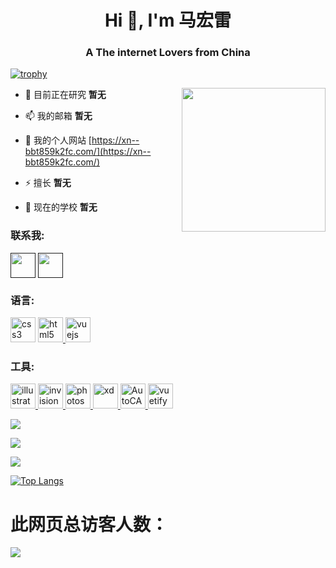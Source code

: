 <h1 align="center">Hi 👋, I'm 马宏雷</h1>
<h3 align="center">A The internet Lovers from China</h3>

[![trophy](https://github-profile-trophy.vercel.app/?username=laddzhao&theme=buddhism)](https://github.com/laddzhao)

<img align='right' src="https://xn--bbt859k2fc.com//images/太空.gif" width="230">

- 🔭 目前正在研究 **暂无**

- 📫 我的邮箱 **暂无**

- 📄 我的个人网站 [https://xn--bbt859k2fc.com/](https://xn--bbt859k2fc.com/)

- ⚡ 擅长 **暂无**

- 🏫 现在的学校 **暂无**

<h3 align="left">联系我:</h3>
<p align="left">
<a href="" target="blank"><img align="center" src="https://xn--bbt859k2fc.com//images/领英.gif" alt="" height="40" width="40" /></a>
<a href="" target="blank"><img align="center" src="https://xn--bbt859k2fc.com//images/stackoverflow.gif" alt="" height="40" width="40" /></a>

<h3 align="left">语言:</h3>
<p align="left"> 
<a href="https://www.w3schools.com/css/" target="_blank"> <img src="https://xn--bbt859k2fc.com//images/css.gif" alt="css3" width="40" height="40"/></a> 
<a href="https://www.w3.org/html/" target="_blank"> <img src="https://xn--bbt859k2fc.com//images/html.gif" alt="html5" width="40" height="40"/> </a>
<a href="https://vuejs.org/" target="_blank"> <img src="https://xn--bbt859k2fc.com//images/vuejs.gif" alt="vuejs" width="40" height="40"/> </a> 
 
<h3 align="left">工具:</h3>
<a href="https://www.adobe.com/in/products/illustrator.html" target="_blank"> <img src="https://xn--bbt859k2fc.com//images/ai.gif" alt="illustrator" width="40" height="40"/> </a> 
<a href="https://www.axure.com/" target="_blank"> <img src="https://xn--bbt859k2fc.com//images/RP.gif" alt="invision" width="40" height="40"/> </a> 
<a href="https://www.photoshop.com/en" target="_blank"> <img src="https://xn--bbt859k2fc.com//images/ps.gif" alt="photoshop" width="40" height="40"/> </a> 
<a href="https://www.adobe.com/products/xd.html" target="_blank"> <img src="https://xn--bbt859k2fc.com//images/xd.gif" alt="xd" width="40" height="40"/> </a> 
<a href="https://www.autodesk.com.cn/products/autocad/overview?term=1-YEAR" target="_blank"> <img src="https://xn--bbt859k2fc.com//images/cad.gif" alt="AutoCAD" width="40" height="40"/> </a> 
<a href="https://www.adobe.com/cn/products/premiere.html" target="_blank"> <img src="https://xn--bbt859k2fc.com//images/pr.gif" alt="vuetify" width="40" height="40"/> </a> 
</p>




<p><height="137px" img align="center" src="https://github-readme-streak-stats.herokuapp.com/?user=SSS719966&theme=default" alt="SSS719966" /></p>

![](https://github-profile-summary-cards.vercel.app/api/cards/profile-details?username=SSS719966&theme=vue)

![](https://github-profile-summary-cards.vercel.app/api/cards/stats?username=SSS719966&theme=vue)

![](https://github-profile-summary-cards.vercel.app/api/cards/productive-time?username=SSS719966&theme=vue)

[![Top Langs](https://github-readme-stats.vercel.app/api/top-langs/?username=SSS719966)](https://github.com/SSS719966)

# 此网页总访客人数：
![]( https://steins-gate-visitor-count.greenhandatsjtu.repl.co/{SSS719966})
